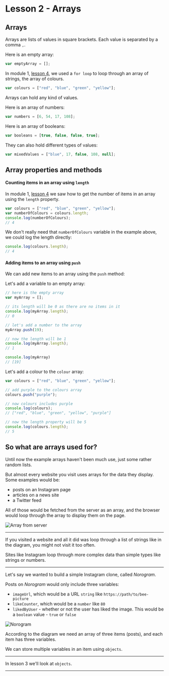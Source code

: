 
# Lesson 2 - Arrays

## Arrays

Arrays are lists of values in square brackets. Each value is separated by a comma `,`.

Here is an empty array:
```js
var emptyArray = [];
```

In module 1, [lesson 4](../1/4/#arrayloops), we used a `for loop` to loop through an array of strings, the array of colours.

```js
var colours = ["red", "blue", "green", "yellow"];
```

Arrays can hold any kind of values.

Here is an array of numbers:
```js
var numbers = [6, 54, 17, 108];
```

Here is an array of booleans:
```js
var booleans = [true, false, false, true];
```

They can also hold different types of values:

```js
var mixedValues = ["blue", 17, false, 108, null];
```

<!-- ###### Create a variable called `stringArray` and give it three string values
~~parser js arrays stringArray~~

###### Create a variable called `numberArray` and give it three number values
~~parser js arrays numberArray~~ -->

## Array properties and methods

#### Counting items in an array using `length`

In module 1, [lesson 4](../1/4/#arraylength) we saw how to get the number of items in an array using the `length` property.

```js
var colours = ["red", "blue", "green", "yellow"];
var numberOfColours = colours.length;
console.log(numberOfColours);
// 4
```

We don't really need that `numberOfColours` variable in the example above, we could log the length directly:

```js
console.log(colours.length);
// 4
```

<!-- ###### Create a variable called `arrayLength` with an array value, give it at least one value and log the number of items in it
~~parser js booleans arrayLength~~ -->

#### Adding items to an array using `push`

We can add new items to an array using the `push` method:

Let's add a variable to an empty array:

```js
// here is the empty array
var myArray = [];

// its length will be 0 as there are no items in it
console.log(myArray.length);
// 0

// let's add a number to the array
myArray.push(19);

// now the length will be 1
console.log(myArray.length);
// 1

console.log(myArray)
// [19]
```

Let's add a colour to the `colour` array:

```js
var colours = ["red", "blue", "green", "yellow"];

// add purple to the colours array
colours.push("purple");

// now colours includes purple
console.log(colours);
// ["red", "blue", "green", "yellow", "purple"]

// now the length property will be 5 
console.log(colours.length);
// 5
```

<!-- ###### Create a variable called `arrayLength` with an array value, give it at least one value and log the number of items in it
~~parser js booleans arrayLength~~ -->


## So what are arrays used for?

Until now the example arrays haven't been much use, just some rather random lists.

But almost every website you visit uses arrays for the data they display. Some examples would be:

- posts on an Instagram page
- articles on a news site
- a Twitter feed

All of those would be fetched from the server as an array, and the browser would loop through the array to display them on the page.

<img src="/images/array-from-server.png" alt="Array from server" style="max-width: 480px" />

---

If you visited a website and all it did was loop through a list of strings like in the diagram, you might not visit it too often. 

Sites like Instagram loop through more complex data than simple types like strings or numbers. 

---

Let's say we wanted to build a simple Instagram clone, called *Norogram*.

Posts on *Norogram* would only include three variables:

- `imageUrl`, which would be a URL `string` like `https://path/to/bee-picture`
- `likeCounter`, which would be a `number` like `80`
- `likedByUser` - whether or not the user has liked the image. This would be a `boolean` value - `true` or `false` 

<img src="/images/norogram.png" alt="Norogram" style="max-width: 600px" />

According to the diagram we need an array of three items (posts), and each item has three variables.

We can store multiple variables in an item using `objects`.

---

<!-- In [lesson 3](3) we'll look at `objects`. -->

In lesson 3 we'll look at `objects`.

---

<!-- ## Objects

`Objects` are used to store related variables. Variables inside objects are called `properties`. Everthing in an object lives inside curly braces: `{}`

The first *Norogram* post object, the first item in the array, would look like this:

```js
{
    imageUrl: "https://path/to/crab",
    likeCounter: 80,
    likedByUser: false
}
``` -->